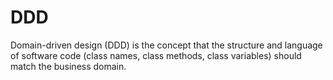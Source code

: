 # DDD


Domain-driven design (DDD) is the concept that the structure and language of software code (class names, class methods, class variables) should match the business domain.
